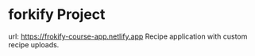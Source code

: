 # forkify Project
url: https://frokify-course-app.netlify.app
Recipe application with custom recipe uploads.
